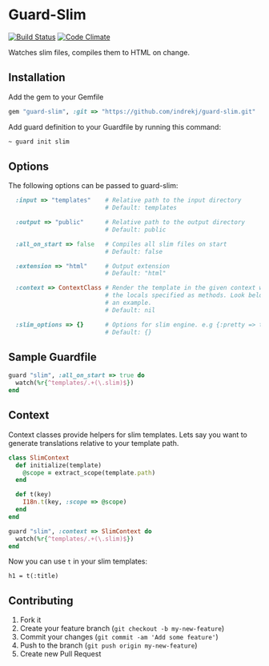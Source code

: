 # Guard-Slim

[![Build Status](https://secure.travis-ci.org/indrekj/guard-slim.png?branch=master)](http://travis-ci.org/indrekj/guard-slim)
[![Code Climate](https://codeclimate.com/github/indrekj/guard-slim.png)](https://codeclimate.com/github/indrekj/guard-slim)

Watches slim files, compiles them to HTML on change.

## Installation

Add the gem to your Gemfile

```ruby
gem "guard-slim", :git => "https://github.com/indrekj/guard-slim.git"
```

Add guard definition to your Guardfile by running this command:

``` bash
~ guard init slim
```

## Options

The following options can be passed to guard-slim:

```ruby
  :input => "templates"    # Relative path to the input directory
                           # Default: templates

  :output => "public"      # Relative path to the output directory
                           # Default: public

  :all_on_start => false   # Compiles all slim files on start
                           # Default: false

  :extension => "html"     # Output extension
                           # Default: "html"

  :context => ContextClass # Render the template in the given context with
                           # the locals specified as methods. Look below for
                           # an example.
                           # Default: nil

  :slim_options => {}      # Options for slim engine. e.g {:pretty => true}
                           # Default: {}
```

## Sample Guardfile

```ruby
guard "slim", :all_on_start => true do
  watch(%r{^templates/.+(\.slim)$})
end
```

## Context

Context classes provide helpers for slim templates. Lets say you want to
generate translations relative to your template path.

```ruby
class SlimContext
  def initialize(template)
    @scope = extract_scope(template.path)
  end

  def t(key)
    I18n.t(key, :scope => @scope)
  end
end

guard "slim", :context => SlimContext do
  watch(%r{^templates/.+(\.slim)$})
end
```

Now you can use `t` in your slim templates:
```slim
h1 = t(:title)
```

## Contributing

1. Fork it
2. Create your feature branch (`git checkout -b my-new-feature`)
3. Commit your changes (`git commit -am 'Add some feature'`)
4. Push to the branch (`git push origin my-new-feature`)
5. Create new Pull Request
